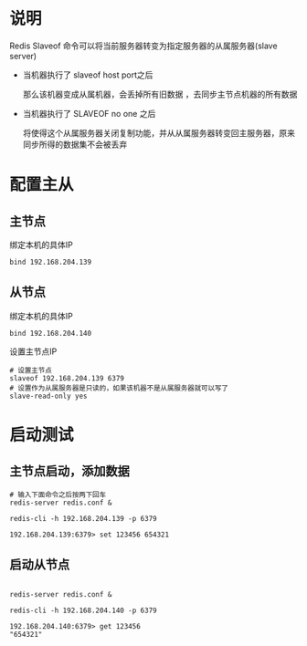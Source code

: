 
# 说明

Redis Slaveof 命令可以将当前服务器转变为指定服务器的从属服务器(slave server)

- 当机器执行了 slaveof host port之后
   
  那么该机器变成从属机器，会丢掉所有旧数据 ，去同步主节点机器的所有数据

- 当机器执行了 SLAVEOF no one 之后
    
    将使得这个从属服务器关闭复制功能，并从从属服务器转变回主服务器，原来同步所得的数据集不会被丢弃



# 配置主从

## 主节点

绑定本机的具体IP
```
bind 192.168.204.139
```

## 从节点

绑定本机的具体IP
```
bind 192.168.204.140
```


设置主节点IP

```
# 设置主节点
slaveof 192.168.204.139 6379
# 设置作为从属服务器是只读的，如果该机器不是从属服务器就可以写了
slave-read-only yes
```

# 启动测试

## 主节点启动，添加数据


```
# 输入下面命令之后按两下回车
redis-server redis.conf &

redis-cli -h 192.168.204.139 -p 6379

192.168.204.139:6379> set 123456 654321
```

## 启动从节点

```

redis-server redis.conf &

redis-cli -h 192.168.204.140 -p 6379

192.168.204.140:6379> get 123456
"654321"

```



